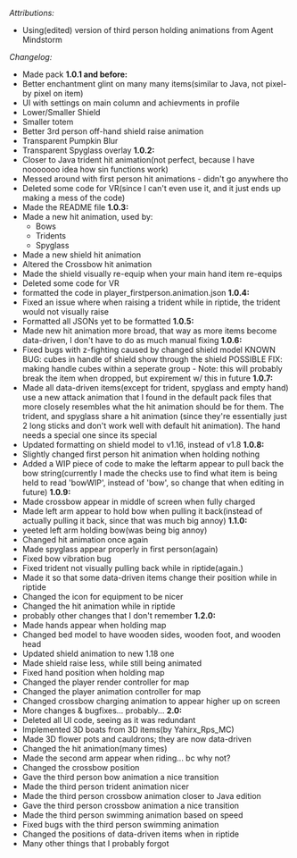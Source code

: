 *Attributions:*
 - Using(edited) version of third person holding animations from Agent Mindstorm
 
*Changelog:*
 - Made pack
**1.0.1 and before:**
 - Better enchantment glint on many many items(similar to Java, not pixel-by pixel on item)
 - UI with settings on main column and achievments in profile
 - Lower/Smaller Shield
 - Smaller totem
 - Better 3rd person off-hand shield raise animation
 - Transparent Pumpkin Blur
 - Transparent Spyglass overlay
**1.0.2:**
 - Closer to Java trident hit animation(not perfect, because I have nooooooo idea how sin functions work)
 - Messed around with first person hit animations - didn't go anywhere tho
 - Deleted some code for VR(since I can't even use it, and it just ends up making a mess of the code)
 - Made the README file
**1.0.3:**
 - Made a new hit animation, used by:
    - Bows
    - Tridents
    - Spyglass
 - Made a new shield hit animation
 - Altered the Crossbow hit animation
 - Made the shield visually re-equip when your main hand item re-equips
 - Deleted some code for VR
 - formatted the code in player_firstperson.animation.json
**1.0.4:**
 - Fixed an issue where when raising a trident while in riptide, the trident would not visually raise
 - Formatted all JSONs yet to be formatted
**1.0.5:**
 - Made new hit animation more broad, that way as more items become data-driven, I don't have to do as much manual fixing
**1.0.6:**
 - Fixed bugs with z-fighting caused by changed shield model
 KNOWN BUG: cubes in handle of shield show through the shield
 POSSIBLE FIX: making handle cubes within a seperate group - Note: this will probably break the item when dropped, but expirement w/ this in future
**1.0.7:**
 - Made all data-driven items(except for trident, spyglass and empty hand) use a new attack animation that I found in the default pack files that more closely resembles what the hit animation should be for them. The trident, and spyglass share a hit animation (since they're essentially just 2 long sticks and don't work well with default hit animation). The hand needs a special one since its special
 - Updated formatting on shield model to v1.16, instead of v1.8
**1.0.8:**
 - Slightly changed first person hit animation when holding nothing
 - Added a WIP piece of code to make the leftarm appear to pull back the bow string(currently I made the checks use to find what item is being held to read 'bowWIP', instead of 'bow', so change that when editing in future)
**1.0.9:**
 - Made crossbow appear in middle of screen when fully charged
 - Made left arm appear to hold bow when pulling it back(instead of actually pulling it back, since that was much big annoy)
**1.1.0:**
 - yeeted left arm holding bow(was being big annoy)
 - Changed hit animation once again
 - Made spyglass appear properly in first person(again)
 - Fixed bow vibration bug
 - Fixed trident not visually pulling back while in riptide(again.)
 - Made it so that some data-driven items change their position while in riptide
 - Changed the icon for equipment to be nicer
 - Changed the hit animation while in riptide
 - probably other changes that I don't remember
**1.2.0:**
 - Made hands appear when holding map
 - Changed bed model to have wooden sides, wooden foot, and wooden head
 - Updated shield animation to new 1.18 one
 - Made shield raise less, while still being animated
 - Fixed hand position when holding map
 - Changed the player render controller for map
 - Changed the player animation controller for map
 - Changed crossbow charging animation to appear higher up on screen
 - More changes & bugfixes... probably...
**2.0:**
 - Deleted all UI code, seeing as it was redundant
 - Implemented 3D boats from 3D items(by Yahirx_Rps_MC)
 - Made 3D flower pots and cauldrons; they are now data-driven
 - Changed the hit animation(many times)
 - Made the second arm appear when riding... bc why not?
 - Changed the crossbow position
 - Gave the third person bow animation a nice transition
 - Made the third person trident animation nicer
 - Made the third person crossbow animation closer to Java edition
 - Gave the third person crossbow animation a nice transition
 - Made the third person swimming animation based on speed
 - Fixed bugs with the third person swimming animation
 - Changed the positions of data-driven items when in riptide
 - Many other things that I probably forgot